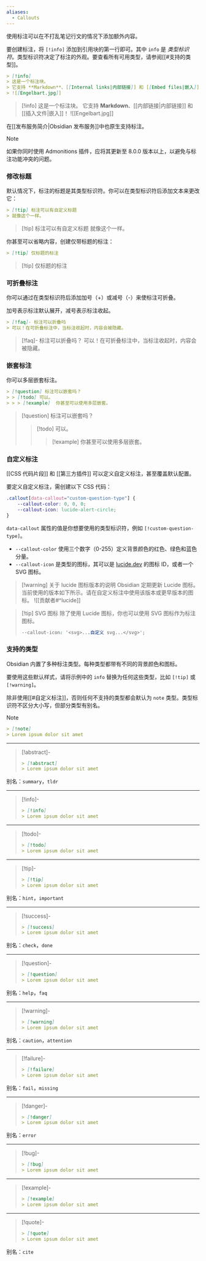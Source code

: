 ```yaml
---
aliases:
  - Callouts
---
```


使用标注可以在不打乱笔记行文的情况下添加额外内容。

要创建标注，将 `[!info]` 添加到引用块的第一行即可。其中 `info` 是 _类型标识符_。类型标识符决定了标注的外观。要查看所有可用类型，请参阅[[#支持的类型]]。

```markdown
> [!info]
> 这是一个标注块。
> 它支持 **Markdown**、[[Internal links|内部链接]] 和 [[Embed files|嵌入]]！
> ![[Engelbart.jpg]]
```

> [!info]
> 这是一个标注块。
> 它支持 **Markdown**、[[内部链接|内部链接]] 和 [[插入文件|嵌入]]！
> ![[Engelbart.jpg]]


在[[发布服务简介|Obsidian 发布服务]]中也原生支持标注。

> [!note]
> 如果你同时使用 Admonitions 插件，应将其更新至 8.0.0 版本以上，以避免与标注功能冲突的问题。

### 修改标题

默认情况下，标注的标题是其类型标识符。你可以在类型标识符后添加文本来更改它：

```markdown
> [!tip] 标注可以有自定义标题
> 就像这个一样。
```

> [!tip] 标注可以有自定义标题
> 就像这个一样。

你甚至可以省略内容，创建仅带标题的标注：

```markdown
> [!tip] 仅标题的标注
```

> [!tip] 仅标题的标注

### 可折叠标注

你可以通过在类型标识符后添加加号（+）或减号（-）来使标注可折叠。

加号表示标注默认展开，减号表示标注收起。

```markdown
> [!faq]- 标注可以折叠吗 
> 可以！在可折叠标注中，当标注收起时，内容会被隐藏。
```

> [!faq]- 标注可以折叠吗？
> 可以！在可折叠标注中，当标注收起时，内容会被隐藏。

### 嵌套标注

你可以多层嵌套标注。

```markdown
> [!question] 标注可以嵌套吗？
> > [!todo] 可以。
> > > [!example]  你甚至可以使用多层嵌套。
```

> [!question] 标注可以嵌套吗？
> > [!todo] 可以。
> > > [!example]  你甚至可以使用多层嵌套。

### 自定义标注

[[CSS 代码片段]] 和 [[第三方插件]] 可以定义自定义标注，甚至覆盖默认配置。

要定义自定义标注，需创建以下 CSS 代码：

```css
.callout[data-callout="custom-question-type"] {
    --callout-color: 0, 0, 0;
    --callout-icon: lucide-alert-circle;
}
```

`data-callout` 属性的值是你想要使用的类型标识符，例如 `[!custom-question-type]`。

- `--callout-color` 使用三个数字（0-255）定义背景颜色的红色、绿色和蓝色分量。
- `--callout-icon` 是类型的图标，其可以是 [lucide.dev](https://lucide.dev) 的图标 ID，或者一个 SVG 图标。

> [!warning] 关于 lucide 图标版本的说明
> Obsidian 定期更新 Lucide 图标。当前使用的版本如下所示。请在自定义标注中使用该版本或更早版本的图标。
> ![[贡献者#^lucide]]


> [!tip] SVG 图标
> 除了使用 Lucide 图标，你也可以使用 SVG 图标作为标注图标。
>
> ```css
> --callout-icon: '<svg>...自定义 svg...</svg>';
> ```

### 支持的类型

Obsidian 内置了多种标注类型。每种类型都带有不同的背景颜色和图标。

要使用这些默认样式，请将示例中的 `info` 替换为任何这些类型，比如 `[!tip]` 或 `[!warning]`。

除非使用[[#自定义标注]]，否则任何不支持的类型都会默认为 `note` 类型。类型标识符不区分大小写，但部分类型有别名。

> [!note]
> ```md
> > [!note]
> > Lorem ipsum dolor sit amet
> ```

---

> [!abstract]-
> ```md
> > [!abstract]
> > Lorem ipsum dolor sit amet
> ```

别名：`summary`，`tldr`

---

> [!info]-
> ```md
> > [!info]
> > Lorem ipsum dolor sit amet
> ```

---

> [!todo]-
> ```md
> > [!todo]
> > Lorem ipsum dolor sit amet
> ```

---

> [!tip]-
> ```md
> > [!tip]
> > Lorem ipsum dolor sit amet
> ```

别名：`hint`，`important`

---

> [!success]-
> ```md
> > [!success]
> > Lorem ipsum dolor sit amet
> ```

别名：`check`，`done`

---

> [!question]-
> ```md
> > [!question]
> > Lorem ipsum dolor sit amet
> ```

别名：`help`，`faq`

---

> [!warning]-
>  ```md
> > [!warning]
> > Lorem ipsum dolor sit amet
> ```

别名：`caution`，`attention`

---

> [!failure]-
> ```md
> > [!failure]
> > Lorem ipsum dolor sit amet
> ```

别名：`fail`，`missing`

---

> [!danger]-
> ```md
> > [!danger]
> > Lorem ipsum dolor sit amet
> ```

别名：`error`

---

> [!bug]-
> ```md
> > [!bug]
> > Lorem ipsum dolor sit amet
> ```

---

> [!example]-
> ```md
> > [!example]
> > Lorem ipsum dolor sit amet
> ```

---

> [!quote]-
> ```md
> > [!quote]
> > Lorem ipsum dolor sit amet
> ```

别名：`cite`